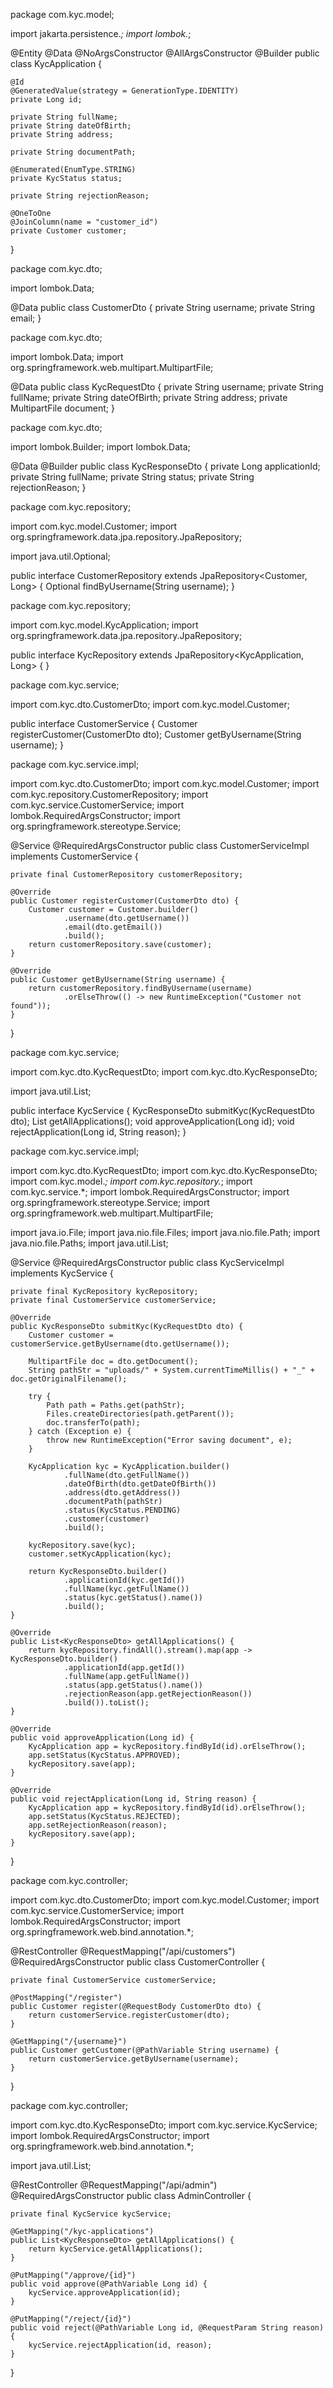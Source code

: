 package com.kyc.model;

import jakarta.persistence.*;
import lombok.*;

@Entity
@Data
@NoArgsConstructor
@AllArgsConstructor
@Builder
public class KycApplication {

    @Id
    @GeneratedValue(strategy = GenerationType.IDENTITY)
    private Long id;

    private String fullName;
    private String dateOfBirth;
    private String address;

    private String documentPath;

    @Enumerated(EnumType.STRING)
    private KycStatus status;

    private String rejectionReason;

    @OneToOne
    @JoinColumn(name = "customer_id")
    private Customer customer;
}




package com.kyc.dto;

import lombok.Data;

@Data
public class CustomerDto {
    private String username;
    private String email;
}



package com.kyc.dto;

import lombok.Data;
import org.springframework.web.multipart.MultipartFile;

@Data
public class KycRequestDto {
    private String username;
    private String fullName;
    private String dateOfBirth;
    private String address;
    private MultipartFile document;
}




package com.kyc.dto;

import lombok.Builder;
import lombok.Data;

@Data
@Builder
public class KycResponseDto {
    private Long applicationId;
    private String fullName;
    private String status;
    private String rejectionReason;
}



package com.kyc.repository;

import com.kyc.model.Customer;
import org.springframework.data.jpa.repository.JpaRepository;

import java.util.Optional;

public interface CustomerRepository extends JpaRepository<Customer, Long> {
    Optional<Customer> findByUsername(String username);
}



package com.kyc.repository;

import com.kyc.model.KycApplication;
import org.springframework.data.jpa.repository.JpaRepository;

public interface KycRepository extends JpaRepository<KycApplication, Long> {
}



package com.kyc.service;

import com.kyc.dto.CustomerDto;
import com.kyc.model.Customer;

public interface CustomerService {
    Customer registerCustomer(CustomerDto dto);
    Customer getByUsername(String username);
}


package com.kyc.service.impl;

import com.kyc.dto.CustomerDto;
import com.kyc.model.Customer;
import com.kyc.repository.CustomerRepository;
import com.kyc.service.CustomerService;
import lombok.RequiredArgsConstructor;
import org.springframework.stereotype.Service;

@Service
@RequiredArgsConstructor
public class CustomerServiceImpl implements CustomerService {

    private final CustomerRepository customerRepository;

    @Override
    public Customer registerCustomer(CustomerDto dto) {
        Customer customer = Customer.builder()
                .username(dto.getUsername())
                .email(dto.getEmail())
                .build();
        return customerRepository.save(customer);
    }

    @Override
    public Customer getByUsername(String username) {
        return customerRepository.findByUsername(username)
                .orElseThrow(() -> new RuntimeException("Customer not found"));
    }
}





package com.kyc.service;

import com.kyc.dto.KycRequestDto;
import com.kyc.dto.KycResponseDto;

import java.util.List;

public interface KycService {
    KycResponseDto submitKyc(KycRequestDto dto);
    List<KycResponseDto> getAllApplications();
    void approveApplication(Long id);
    void rejectApplication(Long id, String reason);
}



package com.kyc.service.impl;

import com.kyc.dto.KycRequestDto;
import com.kyc.dto.KycResponseDto;
import com.kyc.model.*;
import com.kyc.repository.*;
import com.kyc.service.*;
import lombok.RequiredArgsConstructor;
import org.springframework.stereotype.Service;
import org.springframework.web.multipart.MultipartFile;

import java.io.File;
import java.nio.file.Files;
import java.nio.file.Path;
import java.nio.file.Paths;
import java.util.List;

@Service
@RequiredArgsConstructor
public class KycServiceImpl implements KycService {

    private final KycRepository kycRepository;
    private final CustomerService customerService;

    @Override
    public KycResponseDto submitKyc(KycRequestDto dto) {
        Customer customer = customerService.getByUsername(dto.getUsername());

        MultipartFile doc = dto.getDocument();
        String pathStr = "uploads/" + System.currentTimeMillis() + "_" + doc.getOriginalFilename();

        try {
            Path path = Paths.get(pathStr);
            Files.createDirectories(path.getParent());
            doc.transferTo(path);
        } catch (Exception e) {
            throw new RuntimeException("Error saving document", e);
        }

        KycApplication kyc = KycApplication.builder()
                .fullName(dto.getFullName())
                .dateOfBirth(dto.getDateOfBirth())
                .address(dto.getAddress())
                .documentPath(pathStr)
                .status(KycStatus.PENDING)
                .customer(customer)
                .build();

        kycRepository.save(kyc);
        customer.setKycApplication(kyc);

        return KycResponseDto.builder()
                .applicationId(kyc.getId())
                .fullName(kyc.getFullName())
                .status(kyc.getStatus().name())
                .build();
    }

    @Override
    public List<KycResponseDto> getAllApplications() {
        return kycRepository.findAll().stream().map(app -> KycResponseDto.builder()
                .applicationId(app.getId())
                .fullName(app.getFullName())
                .status(app.getStatus().name())
                .rejectionReason(app.getRejectionReason())
                .build()).toList();
    }

    @Override
    public void approveApplication(Long id) {
        KycApplication app = kycRepository.findById(id).orElseThrow();
        app.setStatus(KycStatus.APPROVED);
        kycRepository.save(app);
    }

    @Override
    public void rejectApplication(Long id, String reason) {
        KycApplication app = kycRepository.findById(id).orElseThrow();
        app.setStatus(KycStatus.REJECTED);
        app.setRejectionReason(reason);
        kycRepository.save(app);
    }
}




package com.kyc.controller;

import com.kyc.dto.CustomerDto;
import com.kyc.model.Customer;
import com.kyc.service.CustomerService;
import lombok.RequiredArgsConstructor;
import org.springframework.web.bind.annotation.*;

@RestController
@RequestMapping("/api/customers")
@RequiredArgsConstructor
public class CustomerController {

    private final CustomerService customerService;

    @PostMapping("/register")
    public Customer register(@RequestBody CustomerDto dto) {
        return customerService.registerCustomer(dto);
    }

    @GetMapping("/{username}")
    public Customer getCustomer(@PathVariable String username) {
        return customerService.getByUsername(username);
    }
}




package com.kyc.controller;

import com.kyc.dto.KycResponseDto;
import com.kyc.service.KycService;
import lombok.RequiredArgsConstructor;
import org.springframework.web.bind.annotation.*;

import java.util.List;

@RestController
@RequestMapping("/api/admin")
@RequiredArgsConstructor
public class AdminController {

    private final KycService kycService;

    @GetMapping("/kyc-applications")
    public List<KycResponseDto> getAllApplications() {
        return kycService.getAllApplications();
    }

    @PutMapping("/approve/{id}")
    public void approve(@PathVariable Long id) {
        kycService.approveApplication(id);
    }

    @PutMapping("/reject/{id}")
    public void reject(@PathVariable Long id, @RequestParam String reason) {
        kycService.rejectApplication(id, reason);
    }
}
